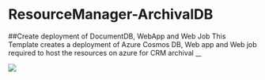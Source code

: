 # ResourceManager-ArchivalDB
##Create deployment of DocumentDB, WebApp and Web Job 
This Template creates a deployment of Azure Cosmos DB, Web app and Web job required to host the resources on azure for CRM archival
<a href="https://raw.githubusercontent.com/JitendraMishra2010/CRMArchival/master/WebSite.json" target="_blank">    

<img src="http://azuredeploy.net/deploybutton.png"/></a>
